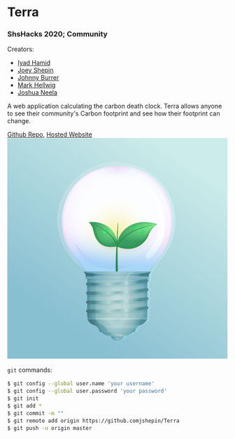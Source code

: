 # Terra
### ShsHacks 2020; Community

Creators:
- [Iyad Hamid](https://github.com/IyadHamid)
- [Joey Shepin](https://github.com/jshepin)
- [Johnny Burrer](https://github.com/w1n5t0n21)
- [Mark Hellwig](https://github.com/Merkastrophe)
- [Joshua Neela](https://github.com/DrSamosa)

A web application calculating the carbon death clock. Terra allows anyone to see their community's Carbon footprint and see how their footprint can change.

[Github Repo](https://github.com/jshepin/Terra), [Hosted Website](https://bit.ly/2UV2tzL)
![lights](static/ledLights.jpg "Lights")

`git` commands:
```sh
$ git config --global user.name 'your username'
$ git config --global user.password 'your password'
$ git init
$ git add *
$ git commit -m ""
$ git remote add origin https://github.comjshepin/Terra
$ git push -u origin master
```
